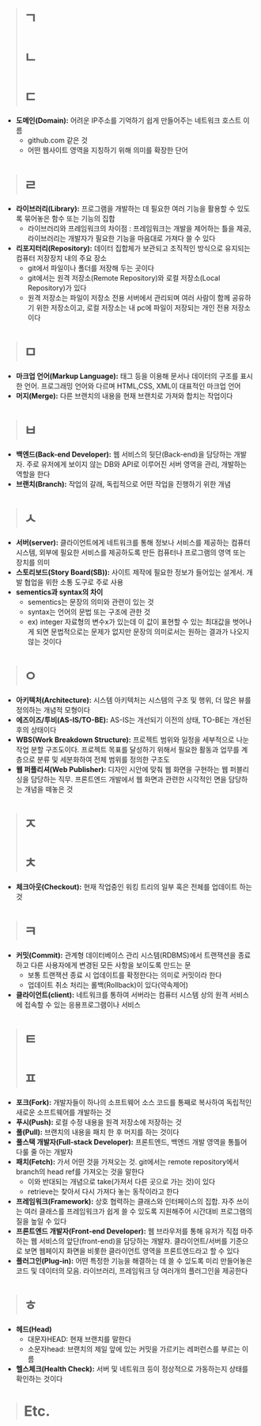 ># ㄱ
># ㄴ
># ㄷ
* **도메인(Domain):** 어려운 IP주소를 기억하기 쉽게 만들어주는 네트워크 호스트 이름
  - github.com 같은 것
  - 어떤 웹사이트 영역을 지칭하기 위해 의미를 확장한 단어
># ㄹ
* **라이브러리(Library):** 프로그램을 개발하는 데 필요한 여러 기능을 활용할 수 있도록 묶어놓은 함수 또는 기능의 집합
  - 라이브러리와 프레임워크의 차이점 : 프레임워크는 개발을 제어하는 틀을 제공, 라이브러리는 개발자가 필요한 기능을 마음대로 가져다 쓸 수 있다
* **리포지터리(Repository):** 데이터 집합체가 보관되고 조직적인 방식으로 유지되는 컴퓨터 저장장치 내의 주요 장소
  - git에서 파일이나 폴더를 저장해 두는 곳이다
  - git에서는 원격 저장소(Remote Repository)와 로컬 저장소(Local Repository)가 있다
  - 원격 저장소는 파일이 저장소 전용 서버에서 관리되며 여러 사람이 함께 공유하기 위한 저장소이고, 로컬 저장소는 내 pc에 파일이 저장되는 개인 전용 저장소이다
># ㅁ
* **마크업 언어(Markup Language):** 태그 등을 이용해 문서나 데이터의 구조를 표시한 언어. 프로그래밍 언어와 다르며 HTML,CSS, XML이 대표적인 마크업 언어
* **머지(Merge):** 다른 브랜치의 내용을 현재 브랜치로 가져와 합치는 작업이다
># ㅂ
* **백엔드(Back-end Developer):** 웹 서비스의 뒷단(Back-end)을 담당하는 개발자. 주로 유저에게 보이지 않는 DB와 API로 이루어진 서버 영역을 관리, 개발하는 역할을 한다
* **브랜치(Branch):** 작업의 갈래, 독립적으로 어떤 작업을 진행하기 위한 개념
># ㅅ
* **서버(server):** 클라이언트에게 네트워크를 통해 정보나 서비스를 제공하는 컴퓨터 시스템, 외부에 필요한 서비스를 제공하도록 만든 컴퓨터나 프로그램의 영역 또는 장치를 의미
* **스토리보드(Story Board(SB)):** 사이트 제작에 필요한 정보가 들어있는 설계서. 개발 협업을 위한 소통 도구로 주로 사용
* **sementics과 syntax의 차이**
  - sementics는 문장의 의미와 관련이 있는 것
  - syntax는 언어의 문법 또는 구조에 관한 것
  - ex) integer 자료형의 변수x가 있는데 이 값이 표현할 수 있는 최대값을 벗어나게 되면 문법적으로는 문제가 없지만 문장의 의미로서는 원하는 결과가 나오지 않는 것이다
># ㅇ
* **아키텍처(Architecture):** 시스템 아키텍처는 시스템의 구조 및 행위, 더 많은 뷰를 정의하는 개념적 모형이다
* **에즈이즈/투비(AS-IS/TO-BE):** AS-IS는 개선되기 이전의 상태, TO-BE는 개선된 후의 상태이다
* **WBS(Work Breakdown Structure):** 프로젝트 범위와 일정을 세부적으로 나눈 작업 분할 구조도이다. 프로젝트 목표를 달성하기 위해서 필요한 활동과 업무를 계층으로 분류 및 세분화하여 전체 범위를 정의한 구조도
* **웹 퍼플리셔(Web Publisher):** 디자인 시안에 맞춰 웹 화면을 구현하는 웹 퍼블리싱을 담당하는 직무. 프론트엔드 개발에서 웹 화면과 관련한 시각적인 면을 담당하는 개념을 떼놓은 것
># ㅈ
># ㅊ
* **체크아웃(Checkout):** 현재 작업중인 워킹 트리의 일부 혹은 전체를 업데이트 하는 것
># ㅋ
* **커밋(Commit):** 관계형 데이터베이스 관리 시스템(RDBMS)에서 트랜잭션을 종료하고 다른 사용자에게 변경된 모든 사항을 보이도록 만드는 문
  - 보통 트랜잭션 종료 시 업데이트를 확정한다는 의미로 커밋이라 한다
  - 업데이트 취소 처리는 롤백(Rollback)이 있다(약속제어)
* **클라이언트(client):** 네트워크를 통하여 서버라는 컴퓨터 시스템 상의 원격 서비스에 접속할 수 있는 응용프로그램이나 서비스
># ㅌ
># ㅍ
* **포크(Fork):** 개발자들이 하나의 소프트웨어 소스 코드를 통째로 복사하여 독립적인 새로운 소프트웨어를 개발하는 것
* **푸시(Push):** 로컬 수정 내용을 원격 저장소에 저장하는 것
* **풀(Pull):** 브랜치의 내용을 패치 한 후 머지를 하는 것이다
* **풀스택 개발자(Full-stack Developer):** 프론트엔드, 백엔드 개발 영역을 통틀어 다룰 줄 아는 개발자
* **패치(Fetch):** 가서 어떤 것을 가져오는 것. git에서는 remote repository에서 branch의 head ref를 가져오는 것을 말한다
  - 이와 반대되는 개념으로 take(가져서 다른 곳으로 가는 것)이 있다
  - retrieve는 찾아서 다시 가져다 놓는 동작이라고 한다
* **프레임워크(Framework):** 상호 협력하는 클래스와 인터페이스의 집합. 자주 쓰이는 여러 클래스를 프레임워크가 쉽게 쓸 수 있도록 지원해주어 시간대비 프로그램의 질을 높일 수 있다
* **프론트엔드 개발자(Front-end Developer):** 웹 브라우저를 통해 유저가 직접 마주하는 웹 서비스의 앞단(front-end)을 담당하는 개발자. 클라이언트/서버를 기준으로 보면 웹페이지 화면을 비롯한 클라이언트 영역을 프론트엔드라고 할 수 있다
* **플러그인(Plug-in):** 어떤 특정한 기능을 해결하는 데 쓸 수 있도록 미리 만들어놓은 코드 및 데이터의 모음. 라이브러리, 프레임워크 당 여러개의 플러그인을 제공한다
># ㅎ
* **헤드(Head)**
  - 대문자HEAD: 현재 브랜치를 말한다
  - 소문자head: 브랜치의 제일 앞에 있는 커밋을 가르키는 레퍼런스를 부르는 이름
* **헬스체크(Health Check):** 서버 및 네트워크 등이 정상적으로 가동하는지 상태를 확인하는 것이다

># Etc.


